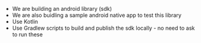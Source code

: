 - We are building an android library (sdk)
- We are also buidling a sample android native app to test this library
- Use Kotlin
- Use Gradlew scripts to build and publish the sdk locally - no need to ask to run these
